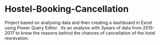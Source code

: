 # Hostel-Booking-Cancellation
Project based on analysing data and then creating a dashboard in Excel using Power Query Editor .
Its an analysis with 3years of data  from 2015-2017 to know the reasons behind the chances of cancellation of the hotel resrevation.
